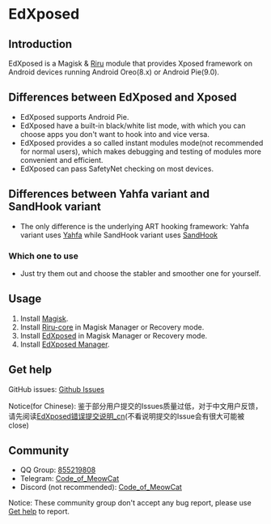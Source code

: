# EdXposed

## Introduction

EdXposed is a Magisk & [Riru](https://github.com/RikkaApps/Riru) module that provides Xposed framework on Android devices running Android Oreo(8.x) or Android Pie(9.0).

## Differences between EdXposed and Xposed

- EdXposed supports Android Pie.
- EdXposed have a built-in black/white list mode, with which you can choose apps you don't want to hook into and vice versa.
- EdXposed provides a so called instant modules mode(not recommended for normal users), which makes debugging and testing of modules more convenient and efficient.
- EdXposed can pass SafetyNet checking on most devices.

## Differences between Yahfa variant and SandHook variant

- The only difference is the underlying ART hooking framework: Yahfa variant uses [Yahfa](https://github.com/rk700/YAHFA) while SandHook variant uses [SandHook](https://github.com/ganyao114/SandHook)

### Which one to use

- Just try them out and choose the stabler and smoother one for yourself.

## Usage

1. Install [Magisk](https://github.com/topjohnwu/Magisk/releases).
2. Install [Riru-core](https://github.com/RikkaApps/Riru/releases) in Magisk Manager or Recovery mode.
2. Install [EdXposed](https://github.com/ElderDrivers/EdXposed/releases) in Magisk Manager or Recovery mode.
3. Install [EdXposed Manager](https://github.com/ElderDrivers/EdXposedManager/releases).

## Get help

GitHub issues: [Github Issues](https://github.com/solohsu/EdXposed/issues/)

Notice(for Chinese): 鉴于部分用户提交的Issues质量过低，对于中文用户反馈，请先阅读[EdXposed错误提交说明_cn](https://raw.githubusercontent.com/ElderDrivers/Repository-Website/gh-pages/repo/EdXposedIssuesReport_cn.txt)(不看说明提交的Issue会有很大可能被close)

## Community

- QQ Group: [855219808](http://shang.qq.com/wpa/qunwpa?idkey=fae42a3dba9dc758caf63e971be2564e67bf7edd751a2ff1c750478b0ad1ca3f)
- Telegram: [Code_of_MeowCat](http://t.me/Code_of_MeowCat)
- Discord (not recommended): [Code_of_MeowCat](https://discord.gg/Hag6gNh)

Notice: These community group don't accept any bug report, please use [Get help](#get-help) to report.
